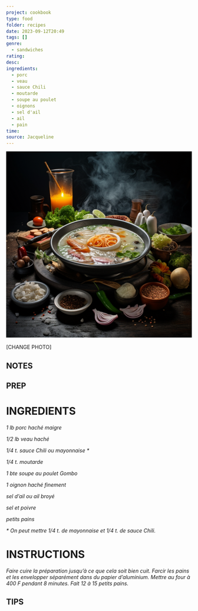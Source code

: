 ```yaml
---
project: cookbook
type: food
folder: recipes
date: 2023-09-12T20:49
tags: []
genre:
  - sandwiches
rating: 
desc: 
ingredients:
  - porc
  - veau
  - sauce Chili
  - moutarde
  - soupe au poulet
  - oignons
  - sel d'ail
  - ail
  - pain
time: 
source: Jacqueline
---
```


![IMAGE](_default.png)


[CHANGE PHOTO]


## NOTES




## PREP


# INGREDIENTS

_1 lb porc haché maigre_

_1/2 lb veau haché_

_1/4 t. sauce Chili ou mayonnaise *_

_1/4 t. moutarde_

_1 bte soupe au poulet Gombo_

_1 oignon haché finement_

_sel d’ail ou ail broyé_

_sel et poivre_

_petits pains_

_* On peut mettre 1/4 t. de mayonnaise et 1/4_
_t. de sauce Chili._



# INSTRUCTIONS

_Faire cuire la préparation jusqu’à ce que cela_
_soit bien cuit. Farcir les pains et les envelopper_
_séparément dans du papier d’aluminium._
_Mettre au four à 400 F pendant 8 minutes._
_Fait 12 à 15 petits pains._



## TIPS



